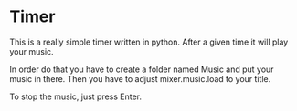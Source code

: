 # Timer

This is a really simple timer written in python. After a given time it will play your music. 

In order do that you have to create a folder named Music and put your music in there.
Then you have to adjust mixer.music.load to your title.

To stop the music, just press Enter.
